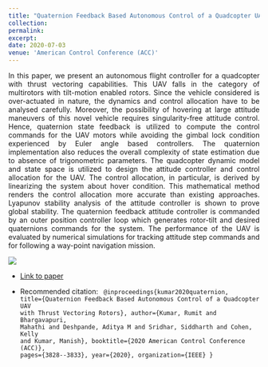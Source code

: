 ```yaml
---
title: "Quaternion Feedback Based Autonomous Control of a Quadcopter UAV with Thrust Vectoring Rotors"
collection: 
permalink: 
excerpt: 
date: 2020-07-03
venue: 'American Control Conference (ACC)'
---
```


<div style="text-align: justify"> 
In this paper, we present an autonomous flight controller for a quadcopter with thrust vectoring capabilities. 
This UAV falls in the category of multirotors with tilt-motion enabled rotors. Since the vehicle considered 
is over-actuated in nature, the dynamics and control allocation have to be analysed carefully.
Moreover, the possibility of hovering at large attitude maneuvers of this novel vehicle requires singularity-free attitude control.
Hence, quaternion state feedback is utilized to compute the control commands for the UAV motors while avoiding the gimbal lock condition
experienced by Euler angle based controllers. The quaternion implementation also reduces the overall complexity of state estimation due
to absence of trigonometric parameters. The quadcopter dynamic model and state space is utilized to design 
the attitude controller and control allocation for the UAV. The control allocation, in particular, is derived by linearizing the 
system about hover condition. This mathematical method renders the control allocation more accurate than existing approaches.
Lyapunov stability analysis of the attitude controller is shown to prove global stability. The quaternion feedback attitude controller
is commanded by an outer position controller loop which generates rotor-tilt and desired quaternions commands for the system. 
The performance of the UAV is evaluated by numerical simulations for tracking attitude step commands and for following a way-point navigation mission.
</div> 


<a href="https://www.loom.com/share/4ccc2253188c4bbe8bad4ca4725f66b2"> <img style="max-width:600px;" src="https://cdn.loom.com/sessions/thumbnails/4ccc2253188c4bbe8bad4ca4725f66b2-with-play.gif"> </a>

  
* [Link to paper](https://arxiv.org/abs/2006.15686)

* Recommended citation: <code>
@inproceedings{kumar2020quaternion,
  title={Quaternion Feedback Based Autonomous Control of a Quadcopter UAV with Thrust Vectoring Rotors},
  author={Kumar, Rumit and Bhargavapuri, Mahathi and Deshpande, Aditya M and Sridhar, Siddharth and Cohen, Kelly and Kumar, Manish},
  booktitle={2020 American Control Conference (ACC)},
  pages={3828--3833},
  year={2020},
  organization={IEEE}
}
 </code>
